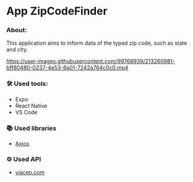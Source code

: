 # App ZipCodeFinder

### About:
This application aims to inform data of the typed zip code, such as state and city.

https://user-images.githubusercontent.com/99768939/213260981-bff80480-0237-4e53-8a01-7242a764c0c0.mp4





### 🛠 Used tools:
- Expo
- React Native
- VS Code

### 📚 Used libraries
- [Axios](https://axios-http.com/ptbr/docs/intro)

### ⚙ Used API
- [viacep.com](https://viacep.com.br/)

